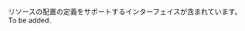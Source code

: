 <Namespace Name="Microsoft.Azure.Management.ResourceManager.Fluent.Deployment.Definition">
  <Docs>
    <summary>リソースの配置の定義をサポートするインターフェイスが含まれています。</summary> 
    <remarks>To be added.</remarks>
  </Docs>
</Namespace>
